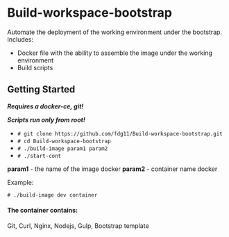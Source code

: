 # Build-workspace-bootstrap

Automate the deployment of the working environment under the bootstrap. Includes:
* Docker file with the ability to assemble the image under the working environment
* Build scripts

## Getting Started

**_Requires a docker-ce, git!_**

**_Scripts run only from root!_**

* `# git clone https://github.com/fdg11/Build-workspace-bootstrap.git`
* `# cd Build-workspace-bootstrap`
* `# ./build-image param1 param2`
* `# ./start-cont`

**param1** - the name of the image docker 
**param2** - container name docker

Example:

`# ./build-image dev container`

#### The container contains:
Git, Curl, Nginx, Nodejs, Gulp, Bootstrap template
